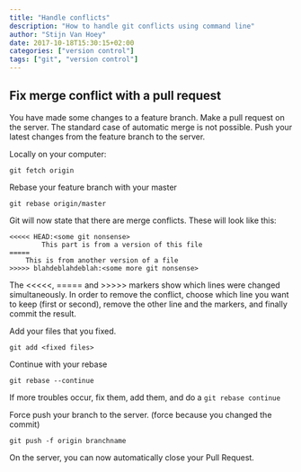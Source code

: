 ```yaml
---
title: "Handle conflicts"
description: "How to handle git conflicts using command line"
author: "Stijn Van Hoey"
date: 2017-10-18T15:30:15+02:00
categories: ["version control"]
tags: ["git", "version control"]
---
```


## Fix merge conflict with a pull request

You have made some changes to a feature branch. Make a pull request on the server. The standard case of automatic merge is not possible. Push your latest changes from the feature branch to the server.

Locally on your computer:

```
git fetch origin
```

Rebase your feature branch with your master

```
git rebase origin/master
```

Git will now state that there are merge conflicts. These will look like this:

``` 
<<<<< HEAD:<some git nonsense>
        This part is from a version of this file
=====
	This is from another version of a file
>>>>> blahdeblahdeblah:<some more git nonsense>
```

The <<<<<, ===== and >>>>> markers show which lines were changed simultaneously. In order to remove the conflict, choose which line you want to keep (first or second), remove the other line and the markers, and finally commit the result.

Add your files that you fixed.

```
git add <fixed files>
```

Continue with your rebase

```
git rebase --continue
```

If more troubles occur, fix them, add them, and do a ```git rebase continue```

Force push your branch to the server. (force because you changed the commit)

```
git push -f origin branchname
```

On the server, you can now automatically close your Pull Request.
